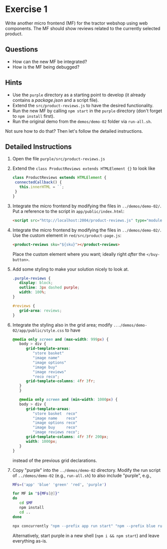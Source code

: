 # Exercise 1

Write another micro frontend (MF) for the tractor webshop using web components. The MF should show reviews related to the currently selected product.

## Questions

* How can the new MF be integrated?
* How is the MF being debugged?

## Hints

* Use the `purple` directory as a starting point to develop (it already contains a *package.json* and a script file).
* Extend the `src/product-reviews.js` to have the desired functionality.
* Run the new MF by calling `npm start` in the `purple` directory (don't forget to `npm install` first).
* Run the original demo from the `demos/demo-02` folder via `run-all.sh`.

Not sure how to do that? Then let's follow the detailed instructions.

## Detailed Instructions

1. Open the file `purple/src/product-reviews.js`
2. Extend the `class ProductReviews extends HTMLElement {}` to look like

   ```js
   class ProductReviews extends HTMLElement {
    connectedCallback() {
      this.innerHTML = ``;
    }
   }
   ```

3. Integrate the micro frontend by modifying the files in `../demos/demo-02/`. Put a reference to the script in `app/public/index.html`:

   ```html
   <script src="http://localhost:2004/product-reviews.js" type="module"></script>
   ```

4. Integrate the micro frontend by modifying the files in `../demos/demo-02/`. Use the custom element in `red/src/product-page.js`:

   ```html
   <product-reviews sku="${sku}"></product-reviews>
   ```

   Place the custom element where you want; ideally right *after* the `</buy-button>`.

5. Add some styling to make your solution nicely to look at.

   ```css
   .purple-reviews {
      display: block;
      outline: 3px dashed purple;
      width: 100%;
   }

   #reviews {
      grid-area: reviews;
   }
   ```

6. Integrate the styling also in the grid area; modify `.../demos/demo-02/app/public/style.css` to have

   ```css
   @media only screen and (max-width: 999px) {
      body > div {
         grid-template-areas:
            "store basket"
            "image name"
            "image options"
            "image buy"
            "image reviews"
            "reco reco";
         grid-template-columns: 4fr 3fr;
      }
      }

      @media only screen and (min-width: 1000px) {
      body > div {
         grid-template-areas:
            "store basket  reco"
            "image name    reco"
            "image options reco"
            "image buy     reco"
            "image reviews reco";
         grid-template-columns: 4fr 3fr 200px;
         width: 1000px;
      }
   }
   ```

   instead of the previous grid declarations.

7. Copy "purple" into the `../demos/demo-02` directory. Modify the run script of `../demos/demo-02` (e.g., `run-all.sh`) to also include "purple", e.g.,

   ```sh
   MFs=('app' 'blue' 'green' 'red', 'purple')

   for MF in "${MFs[@]}"
   do
      cd $MF
      npm install
      cd ..
   done

   npx concurrently "npm --prefix app run start" "npm --prefix blue run start" "npm --prefix red run start" "npm --prefix green run start"  "npm --prefix purple run start"
   ```

   Alternatively, start purple in a new shell (`npm i && npm start`) and leave everything as-is.